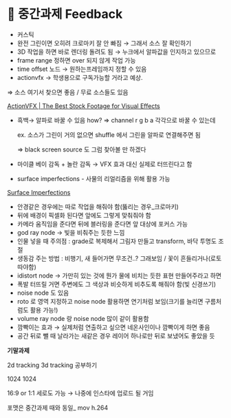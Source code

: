 # 📌 중간과제 Feedback

</aside>

- 커스틱
- 완전 그린이면 오히려 크로마키 잘 안 빠짐 → 그래서 소스 잘 확인하기
- 3D 작업을 하면 바로 렌더링 돌려도 됨 → 누크에서 알파값을 인지하고 있으므로
- frame range 정하면 over 되지 않게 작업 가능
- time offset 노드 → 원하는프레임까지 정할 수 있음
- actionvfx → 학생용으로 구독가능할 거라고 예상.

⇒ 소스 여기서 찾으면 좋음 / 무료 소스들도 있음

[ActionVFX | The Best Stock Footage for Visual Effects](https://www.actionvfx.com/)

- 흑백→ 알파로 바꿀 수 있음 how? ⇒ channel r g b a 각각으로 바꿀 수 있는데
    
    ex. 소스가 그린이 거의 없으면 shuffle 에서 그린을 알파로 연결해주면 됨
    
    ⇒ black screen source 도 그럼 찾아볼 만 하겠다
    
- 마이클 베이 감독 + 놀란 감독 → VFX 효과 대신 실제로 터뜨린다고 함
- surface imperfections - 사물의 리얼리즘을 위해 활용 가능

[Surface Imperfections](https://surfaceimperfections.com/)

- 안경같은 경우에는 따로 작업을 해줘야 함(뚫리는 경우_크로마키)
- 뒤에 배경이 픽셀화 된다면 앞에도 그렇게 맞춰줘야 함
- 카메라 움직임을 준다면 뒤에 블러링을 준다면 앞 대상에 포커스 가능
- god ray node → 빛을 비춰주는 듯한 느낌
- 인물 넣을 때 주의점 : grade로 복제해서 그림자 만들고  transform, 바닥 투명도 조절
- 생동감 주는 방법 : 비행기, 새 들어가면 무조건..? 그래보임 / 꽃이 흔들리거나(로토따야함)
- idistort node → 가만히 있는 것에 뭔가 물에 비치는 듯한 표현 만들어주라고 하면
- 폭발 터뜨릴 거면 주변에도 그 색상과 비슷하게 비추도록 해줘야 함(빛 신경쓰기)
- noise node 도 있음
- roto 로 영역 지정하고 noise node 활용하면 연기처럼 보임(크기를 늘리면 구름처럼도 활용 가능!)
- volume ray node 랑 noise node 많이 같이 활용함
- 깜빡이는 효과 → 실제처럼 연출하고 싶으면 네온사인이나 깜빡이게 하면 좋음
- 공간 뒤로 뺄 때 날라가는 새같은 경우 레이어 하나로만 뒤로 보냈어도 좋았을 듯

**기말과제** 

2d tracking 3d tracking 공부하기

1024 1024

16:9 or 1:1 세로도 가능 → 나중에 인스타에 업로드 될 거임

포맷은 중간과제 때와 동일_ mov h.264
